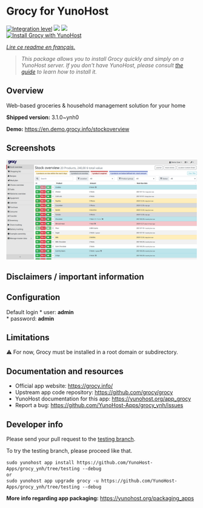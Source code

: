 <!--
N.B.: This README was automatically generated by https://github.com/YunoHost/apps/tree/master/tools/README-generator
It shall NOT be edited by hand.
-->

# Grocy for YunoHost

[![Integration level](https://dash.yunohost.org/integration/grocy.svg)](https://dash.yunohost.org/appci/app/grocy) ![](https://ci-apps.yunohost.org/ci/badges/grocy.status.svg) ![](https://ci-apps.yunohost.org/ci/badges/grocy.maintain.svg)  
[![Install Grocy with YunoHost](https://install-app.yunohost.org/install-with-yunohost.svg)](https://install-app.yunohost.org/?app=grocy)

*[Lire ce readme en français.](./README_fr.md)*

> *This package allows you to install Grocy quickly and simply on a YunoHost server.
If you don't have YunoHost, please consult [the guide](https://yunohost.org/#/install) to learn how to install it.*

## Overview

Web-based groceries & household management solution for your home

**Shipped version:** 3.1.0~ynh0

**Demo:** https://en.demo.grocy.info/stockoverview

## Screenshots

![](./doc/screenshots/stock-en.png)

## Disclaimers / important information

## Configuration

 Default login
 	* user:     **admin**  
 	* password: **admin**
 
## Limitations

:warning: For now, Grocy must be installed in a root domain or subdirectory.

## Documentation and resources

* Official app website: https://grocy.info/
* Upstream app code repository: https://github.com/grocy/grocy
* YunoHost documentation for this app: https://yunohost.org/app_grocy
* Report a bug: https://github.com/YunoHost-Apps/grocy_ynh/issues

## Developer info

Please send your pull request to the [testing branch](https://github.com/YunoHost-Apps/grocy_ynh/tree/testing).

To try the testing branch, please proceed like that.
```
sudo yunohost app install https://github.com/YunoHost-Apps/grocy_ynh/tree/testing --debug
or
sudo yunohost app upgrade grocy -u https://github.com/YunoHost-Apps/grocy_ynh/tree/testing --debug
```

**More info regarding app packaging:** https://yunohost.org/packaging_apps